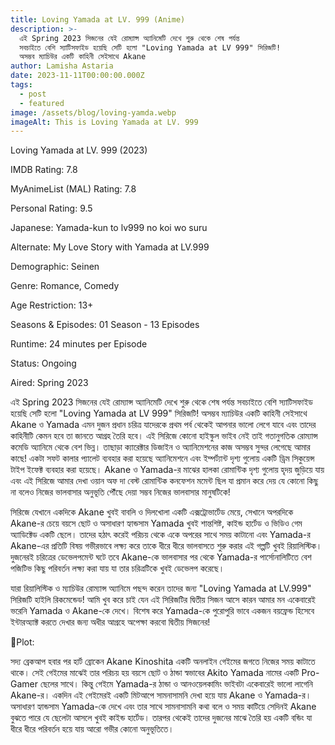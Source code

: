 ```yaml
---
title: Loving Yamada at LV. 999 (Anime)
description: >-
  এই Spring 2023 সিজনের যেই রোম্যান্স অ্যানিমেটি দেখে শুরু থেকে শেষ পর্যন্ত
  সবচাইতে বেশি স্যাটিসফাইড হয়েছি সেটি হলো "Loving Yamada at LV 999" সিরিজটি!
  অসম্ভব ম্যাচিউর একটি কাহিনী সেইসাথে Akane
author: Lamisha Astaria
date: 2023-11-11T00:00:00.000Z
tags:
  - post
  - featured
image: /assets/blog/loving-yamda.webp
imageAlt: This is Loving Yamada at LV. 999
---
```


Loving Yamada at LV. 999 (2023)

IMDB Rating: 7.8

MyAnimeList (MAL) Rating: 7.8

Personal Rating: 9.5

Japanese: Yamada-kun to lv999 no koi wo suru

Alternate: My Love Story with Yamada at LV.999

Demographic: Seinen

Genre: Romance, Comedy

Age Restriction: 13+

Seasons & Episodes: 01 Season - 13 Episodes

Runtime: 24 minutes per Episode

Status: Ongoing

Aired: Spring 2023

এই Spring 2023 সিজনের যেই রোম্যান্স অ্যানিমেটি দেখে শুরু থেকে শেষ পর্যন্ত সবচাইতে বেশি স্যাটিসফাইড হয়েছি সেটি হলো "Loving Yamada at LV 999" সিরিজটি! অসম্ভব ম্যাচিউর একটি কাহিনী সেইসাথে Akane ও Yamada এমন দুজন প্রধান চরিত্র যাদেরকে প্রথম পর্ব থেকেই আপনার ভালো লেগে যাবে এবং তাদের কাহিনীটি কেমন হবে তা জানতে আগ্রহ তৈরি হবে। এই সিরিজে কোনো হাইস্কুল ভাইব নেই তাই গতানুগতিক রোম্যান্স কমেডি অ্যানিমে থেকে বেশ ভিন্ন। তাছাড়া ক্যারেক্টার ডিজাইন ও অ্যানিমেশনের কাজ অসম্ভব সুন্দর লেগেছে আমার কাছে! একটা সফট কালার প্যালেট ব্যবহার করা হয়েছে অ্যানিমেশনে এবং ইম্পর্ট্যান্ট দৃশ্য গুলোয় একটি ড্রিম সিকুয়েন্স টাইপ ইফেক্ট ব্যবহার করা হয়েছে। Akane ও Yamada-র মাঝের হালকা রোমান্টিক দৃশ্য গুলোয় হৃদয় জুড়িয়ে যায় এবং এই সিরিজে আমার দেখা ওয়ান অফ দা বেস্ট রোমান্টিক কনফেশন মমেন্ট ছিল যা প্রমান করে দেয় যে কোনো কিছু না বলেও নিজের ভালবাসার অনুভূতি পৌঁছে দেয়া সম্ভব নিজের ভালবাসার মানুষটিকে!

সিরিজে যেখানে একদিকে Akane খুবই বাবলি ও দিলখোলা একটি এক্সট্রোভার্টেড মেয়ে, সেখানে অপরদিকে Akane-র চেয়ে বয়সে ছোট ও অসাধারণ হ্যান্ডসাম Yamada খুবই শান্তশিষ্ট, কাইন্ড হার্টেড ও ভিডিও গেম অ্যাডিক্টেড একটি ছেলে। তাদের হঠাৎ করেই পরিচয় থেকে একে অপরের সাথে সময় কাটানো এবং Yamada-র Akane-এর প্রতিটি বিষয় গভীরভাবে লক্ষ্য করে তাকে ধীরে ধীরে ভালবাসতে শুরু করার এই গল্পটি খুবই রিয়ালিস্টিক। দুজনেরই চরিত্রের ডেভেলপমেন্ট ঘটে তবে Akane-কে ভালবাসার পর থেকে Yamada-র পার্সোনালিটিতে বেশ পজিটিভ কিছু পরিবর্তন লক্ষ্য করা যায়‌ যা তার চরিত্রটিকে খুবই ডেভেলপ করেছে।

যারা রিয়ালিস্টিক ও ম্যাচিউর রোম্যান্স অ্যানিমে পছন্দ করেন তাদের জন্য "Loving Yamada at LV.999" সিরিজটি হাইলি রিকমেন্ডেড! আমি খুব করে চাই যেন এই সিরিজটির দ্বিতীয় সিজন আসে কারন আমার মন একেবারেই ভরেনি Yamada ও Akane-কে দেখে। বিশেষ করে Yamada-কে পুরোপুরি ভাবে একজন বয়ফ্রেন্ড হিসেবে ইন্টারঅ্যাক্ট করতে দেখার জন্য অধীর আগ্রহে অপেক্ষা করবো‌ দ্বিতীয় সিজনের!

📍Plot:

সদ্য ব্রেকআপ হবার পর হার্ট ব্রোকেন Akane Kinoshita একটি অনলাইন গেইমের জগতে নিজের সময় কাটাতে থাকে। সেই গেইমের মাঝেই তার পরিচয় হয় বয়সে ছোট ও ঠান্ডা স্বভাবের Akito Yamada নামের একটি Pro-Gamer ছেলের সাথে। কিন্তু গেইমে Yamada-র ঠান্ডা ও আনওয়েলকামিং ভাইবটা একেবারেই ভালো লাগেনি Akane-র। একদিন এই গেইমেরই একটি মিটআপে সামনাসামনি দেখা হয়ে যায় Akane ও Yamada-র। অসাধারণ হ্যান্ডসাম Yamada-কে দেখে এবং তার সাথে সামনাসামনি কথা বলে ও সময় কাটিয়ে সেদিনই Akane বুঝতে পারে যে ছেলেটা আসলে খুবই কাইন্ড হার্টেড। তারপর থেকেই তাদের দুজনের মাঝে তৈরি হয় একটি বন্ডিং যা ধীরে ধীরে পরিবর্তন হয়ে যায় আরো গভীর কোনো অনুভূতিতে।
